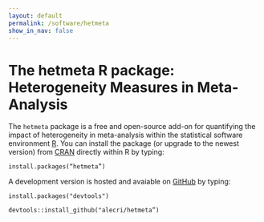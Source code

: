 ```yaml
---
layout: default
permalink: /software/hetmeta
show_in_nav: false
---
```


The hetmeta R package: Heterogeneity Measures in Meta-Analysis
========

The `hetmeta` package is a free and open-source add-on for quantifying the impact of heterogeneity in meta-analysis within the statistical software environment [R](https://www.r-project.org/).
You can install the package (or upgrade to the newest version) from [CRAN](https://cran.r-project.org/web/packages/hetmeta/index.html) directly within R by typing:

`install.packages(“hetmeta”)`

A development version is hosted and avaiable on [GitHub](https://github.com/alecri/dosresmeta) by typing:

`install.packages("devtools")`

`devtools::install_github("alecri/hetmeta”)`
